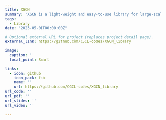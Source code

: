 ```yaml
---
title: XGCN
summary: 'XGCN is a light-weight and easy-to-use library for large-scale GNN embedding.  XGCN includes xGCN - an implementation for the TheWebConf 2023 paper: xGCN: An Extreme Graph Convolutional Network for Large-scale Social Link Prediction - which achieves remarkable accuracy and efficiency on large graphs, including an industrial dataset with 100 million nodes.'
tags:
  - Library
date: "2023-05-01T00:00:00Z"

# Optional external URL for project (replaces project detail page).
external_link: https://github.com/CGCL-codes/XGCN_library

image:
  caption: ''
  focal_point: Smart

links:
  - icon: github
    icon_pack: fab
    name: ''
    url: https://github.com/CGCL-codes/XGCN_library
url_code: ''
url_pdf: ''
url_slides: ''
url_video: ''

---
```


